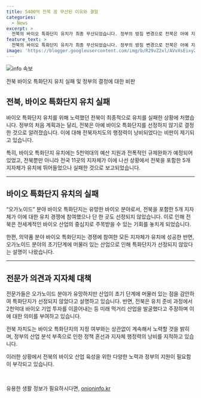 ```yaml
---
title: 5400억 전북 꿈 무산된 이유와 결말
categories:
  - News
excerpt: >
  전북의 바이오 특화단지 유치가 최종 무산되었습니다. 정부의 방침 변경으로 전북은 아예 지정되지 않았는데, 이는 지자체의 행정력만 낭비시켰다는 비판을 받고 있습니다. 한편, 의약품 분야 바이오 특화단지는 경쟁에 성공하는 등 대조를 보였으며, 전북은 미래먹거리 산업을 발굴하기 위해 노력했다고 주장하고 있습니다. 그러나 정부의 뒷북으로 지자체들이 행정력을 낭비했다는 비판은 여전히 남아있습니다.
feature_text: >
  전북의 바이오 특화단지 유치가 최종 무산되었습니다. 정부의 방침 변경으로 전북은 아예 지정되지 않았는데, 이는 지자체의 행정력만 낭비시켰다는 비판을 받고 있습니다. 한편, 의약품 분야 바이오 특화단지는 경쟁에 성공하는 등 대조를 보였으며, 전북은 미래먹거리 산업을 발굴하기 위해 노력했다고 주장하고 있습니다. 그러나 정부의 뒷북으로 지자체들이 행정력을 낭비했다는 비판은 여전히 남아있습니다.
image: 'https://blogger.googleusercontent.com/img/b/R29vZ2xl/AVvXsEixyZcFfHzMRdzZMjFBmAUKJYCLCGyLL1o632UiGVXcaFdKo_bkvkuCioo0uUKlGfBVcT3P84aROyZIXSBEx3Aw5nCQ3pTgDom1WDC4m8eifvWiAmWEEVb4x6G_l8C0QH225ldMjyaFvpxGEBGNO37VmDTDMHGhJPq73UglMfDca1-0aw/s1600/blogspot.png'
---
```


<p><img src="https://blogger.googleusercontent.com/img/b/R29vZ2xl/AVvXsEixyZcFfHzMRdzZMjFBmAUKJYCLCGyLL1o632UiGVXcaFdKo_bkvkuCioo0uUKlGfBVcT3P84aROyZIXSBEx3Aw5nCQ3pTgDom1WDC4m8eifvWiAmWEEVb4x6G_l8C0QH225ldMjyaFvpxGEBGNO37VmDTDMHGhJPq73UglMfDca1-0aw/s1600/blogspot.png" alt="info 속보" /></p>

<p>전북 바이오 특화단지 유치 실패 및 정부의 결정에 대한 비판</p>

<h2 data-ke-size="size26">전북, 바이오 특화단지 유치 실패</h2>

<p data-ke-size="size16">바이오 특화단지 유치를 위해 노력했던 전북이 최종적으로 유치를 실패한 상황에 처했습니다. 정부의 처음 계획과는 달리, 전북은 아예 바이오 특화단지를 선정하지 않기로 결정한 것으로 알려졌습니다. 이에 대해 전북자치도의 행정력이 낭비되었다는 비판이 제기되고 있습니다.</p>

<p data-ke-size="size16">특히, 바이오 특화단지 유치에는 5천억대의 예산 지원과 전폭적인 규제완화가 예정되어 있었고, 전북뿐만 아니라 전국 11곳의 지자체가 이에 나선 상황에서 전북을 포함한 5개 지자체가 유치에 뛰어들었으나 실패한 것으로 보고되었습니다.</p>

<hr>

<h2 data-ke-size="size26">바이오 특화단지 유치의 실패</h2>

<p data-ke-size="size16">“오가노이드” 분야 바이오 특화단지는 유망한 바이오 분야로서, 전북을 포함한 5개 지자체가 이에 대한 유치 경쟁에 참여했으나 단 한 곳도 선정되지 않았습니다. 이로 인해 전북은 전세계적인 바이오 산업의 중심지로 주목받을 수 있는 기회를 놓치게 되었습니다.</p>

<p data-ke-size="size16">한편, 의약품 분야 바이오 특화단지는 경쟁에 참여한 모든 지자체가 유치에 성공한 반면, 오가노이드 분야의 초기단계에 머물러 있는 산업으로 인해 특화단지가 선정되지 않았다는 설명이 나왔습니다.</p>

<hr>

<h2 data-ke-size="size26">전문가 의견과 지자체 대책</h2>

<p data-ke-size="size16">전문가들은 오가노이드 분야가 유망하지만 산업이 초기 단계에 머물러 있는 점을 감안하여 특화단지가 선정되지 않았다고 설명하고 있습니다. 반면, 전북은 유치 준비 과정에서 2천억대 바이오 기업 투자를 이끌어내는 등 미래 먹거리 산업을 발굴했다고 주장하며 이에 대한 의미를 부여하고 있습니다.</p>

<p data-ke-size="size16">전북 자치도는 바이오 특화단지의 지정 여부와는 상관없이 계속해서 노력할 것을 밝히며, 정부의 산업 분석 부족으로 인한 정책 혼선과 지자체 행정력의 낭비를 지적하고 있습니다.</p>

<p data-ke-size="size16">이러한 상황에서 전북의 바이오 산업 육성을 위한 다양한 노력과 정부의 지원이 필요함이 부각되고 있습니다.</p>

<p data-ke-size="size16">&nbsp;</p>
유용한 생활 정보가 필요하시다면, <a href="https://onioninfo.kr" rel="dofollow">onioninfo.kr</a>


